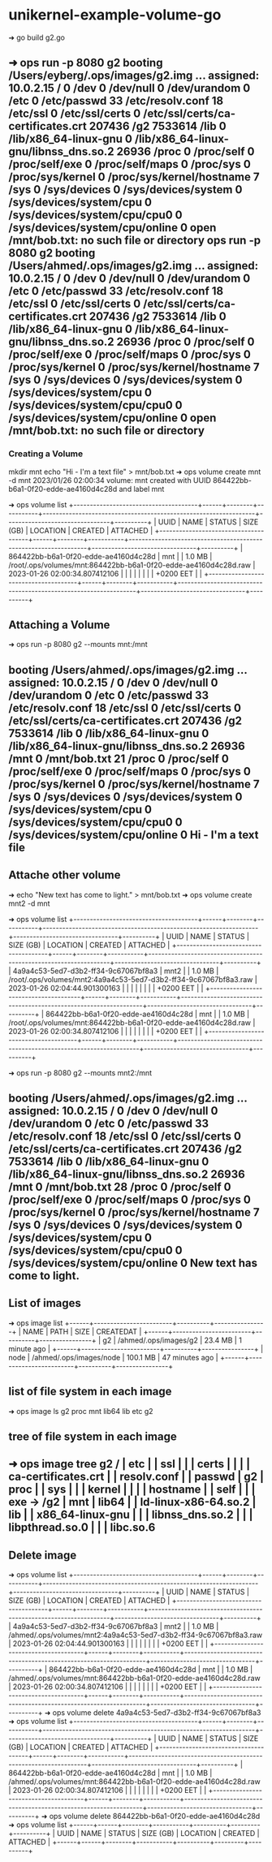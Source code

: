 # unikernel-example-volume-go
➜  go build g2.go

➜  ops run -p 8080 g2
booting /Users/eyberg/.ops/images/g2.img ...
assigned: 10.0.2.15
/ 0
/dev 0
/dev/null 0
/dev/urandom 0
/etc 0
/etc/passwd 33
/etc/resolv.conf 18
/etc/ssl 0
/etc/ssl/certs 0
/etc/ssl/certs/ca-certificates.crt 207436
/g2 7533614
/lib 0
/lib/x86_64-linux-gnu 0
/lib/x86_64-linux-gnu/libnss_dns.so.2 26936
/proc 0
/proc/self 0
/proc/self/exe 0
/proc/self/maps 0
/proc/sys 0
/proc/sys/kernel 0
/proc/sys/kernel/hostname 7
/sys 0
/sys/devices 0
/sys/devices/system 0
/sys/devices/system/cpu 0
/sys/devices/system/cpu/cpu0 0
/sys/devices/system/cpu/online 0
open /mnt/bob.txt: no such file or directory
ops run -p 8080 g2
booting /Users/ahmed/.ops/images/g2.img ...
assigned: 10.0.2.15
/ 0
/dev 0
/dev/null 0
/dev/urandom 0
/etc 0
/etc/passwd 33
/etc/resolv.conf 18
/etc/ssl 0
/etc/ssl/certs 0
/etc/ssl/certs/ca-certificates.crt 207436
/g2 7533614
/lib 0
/lib/x86_64-linux-gnu 0
/lib/x86_64-linux-gnu/libnss_dns.so.2 26936
/proc 0
/proc/self 0
/proc/self/exe 0
/proc/self/maps 0
/proc/sys 0
/proc/sys/kernel 0
/proc/sys/kernel/hostname 7
/sys 0
/sys/devices 0
/sys/devices/system 0
/sys/devices/system/cpu 0
/sys/devices/system/cpu/cpu0 0
/sys/devices/system/cpu/online 0
open /mnt/bob.txt: no such file or directory
-----------------------
### Creating a Volume

mkdir mnt
echo "Hi - I'm a text file" > mnt/bob.txt
➜ ops volume create mnt -d mnt
2023/01/26 02:00:34 volume: mnt created with UUID 864422bb-b6a1-0f20-edde-ae4160d4c28d and label mnt

➜ ops volume list
+--------------------------------------+------+--------+-----------+-----------------------------------------------------------------+--------------------------------+----------+
|                 UUID                 | NAME | STATUS | SIZE (GB) |                            LOCATION                             |            CREATED             | ATTACHED |
+--------------------------------------+------+--------+-----------+-----------------------------------------------------------------+--------------------------------+----------+
| 864422bb-b6a1-0f20-edde-ae4160d4c28d | mnt  |        | 1.0 MB    | /root/.ops/volumes/mnt:864422bb-b6a1-0f20-edde-ae4160d4c28d.raw | 2023-01-26 02:00:34.807412106  |          |
|                                      |      |        |           |                                                                 | +0200 EET                      |          |
+--------------------------------------+------+--------+-----------+-----------------------------------------------------------------+--------------------------------+----------+


## Attaching a Volume

➜ ops run -p 8080 g2 --mounts mnt:/mnt

booting /Users/ahmed/.ops/images/g2.img ...
assigned: 10.0.2.15
/ 0
/dev 0
/dev/null 0
/dev/urandom 0
/etc 0
/etc/passwd 33
/etc/resolv.conf 18
/etc/ssl 0
/etc/ssl/certs 0
/etc/ssl/certs/ca-certificates.crt 207436
/g2 7533614
/lib 0
/lib/x86_64-linux-gnu 0
/lib/x86_64-linux-gnu/libnss_dns.so.2 26936
/mnt 0
/mnt/bob.txt 21
/proc 0
/proc/self 0
/proc/self/exe 0
/proc/self/maps 0
/proc/sys 0
/proc/sys/kernel 0
/proc/sys/kernel/hostname 7
/sys 0
/sys/devices 0
/sys/devices/system 0
/sys/devices/system/cpu 0
/sys/devices/system/cpu/cpu0 0
/sys/devices/system/cpu/online 0
Hi - I'm a text file
--------------
## Attache other volume
➜ echo "New text has come to light." > mnt/bob.txt
➜ ops volume create mnt2 -d mnt

➜ ops volume list
+--------------------------------------+------+--------+-----------+------------------------------------------------------------------+--------------------------------+----------+
|                 UUID                 | NAME | STATUS | SIZE (GB) |                             LOCATION                             |            CREATED             | ATTACHED |
+--------------------------------------+------+--------+-----------+------------------------------------------------------------------+--------------------------------+----------+
| 4a9a4c53-5ed7-d3b2-ff34-9c67067bf8a3 | mnt2 |        | 1.0 MB    | /root/.ops/volumes/mnt2:4a9a4c53-5ed7-d3b2-ff34-9c67067bf8a3.raw | 2023-01-26 02:04:44.901300163  |          |
|                                      |      |        |           |                                                                  | +0200 EET                      |          |
+--------------------------------------+------+--------+-----------+------------------------------------------------------------------+--------------------------------+----------+
| 864422bb-b6a1-0f20-edde-ae4160d4c28d | mnt  |        | 1.0 MB    | /root/.ops/volumes/mnt:864422bb-b6a1-0f20-edde-ae4160d4c28d.raw  | 2023-01-26 02:00:34.807412106  |          |
|                                      |      |        |           |                                                                  | +0200 EET                      |          |
+--------------------------------------+------+--------+-----------+------------------------------------------------------------------+--------------------------------+----------+

➜  ops run -p 8080 g2 --mounts mnt2:/mnt

booting /Users/ahmed/.ops/images/g2.img ...
assigned: 10.0.2.15
/ 0
/dev 0
/dev/null 0
/dev/urandom 0
/etc 0
/etc/passwd 33
/etc/resolv.conf 18
/etc/ssl 0
/etc/ssl/certs 0
/etc/ssl/certs/ca-certificates.crt 207436
/g2 7533614
/lib 0
/lib/x86_64-linux-gnu 0
/lib/x86_64-linux-gnu/libnss_dns.so.2 26936
/mnt 0
/mnt/bob.txt 28
/proc 0
/proc/self 0
/proc/self/exe 0
/proc/self/maps 0
/proc/sys 0
/proc/sys/kernel 0
/proc/sys/kernel/hostname 7
/sys 0
/sys/devices 0
/sys/devices/system 0
/sys/devices/system/cpu 0
/sys/devices/system/cpu/cpu0 0
/sys/devices/system/cpu/online 0
New text has come to light.
-----------------
## List of images
➜ ops image list
+------+------------------------+----------+----------------+
| NAME |          PATH          |   SIZE   |   CREATEDAT    |
+------+------------------------+----------+----------------+
| g2   | /ahmed/.ops/images/g2   | 23.4 MB  | 1 minute ago   |
+------+------------------------+----------+----------------+
| node | /ahmed/.ops/images/node | 100.1 MB | 47 minutes ago |
+------+------------------------+----------+----------------+

## list of file system in each image
➜ ops image  ls  g2
proc mnt lib64 lib etc g2

## tree of file system in each image
➜ ops image  tree  g2
/
|   etc
|   |   ssl
|   |   |   certs
|   |   |   |   ca-certificates.crt
|   |   resolv.conf
|   |   passwd
|   g2
|   proc
|   |   sys
|   |   |   kernel
|   |   |   |   hostname
|   |   self
|   |   |   exe -> /g2
|   mnt
|   lib64
|   |   ld-linux-x86-64.so.2
|   lib
|   |   x86_64-linux-gnu
|   |   |   libnss_dns.so.2
|   |   |   libpthread.so.0
|   |   |   libc.so.6
---------------------------------
## Delete image
➜ ops volume list
+--------------------------------------+------+--------+-----------+------------------------------------------------------------------+--------------------------------+----------+
|                 UUID                 | NAME | STATUS | SIZE (GB) |                             LOCATION                             |            CREATED             | ATTACHED |
+--------------------------------------+------+--------+-----------+------------------------------------------------------------------+--------------------------------+----------+
| 4a9a4c53-5ed7-d3b2-ff34-9c67067bf8a3 | mnt2 |        | 1.0 MB    | /ahmed/.ops/volumes/mnt2:4a9a4c53-5ed7-d3b2-ff34-9c67067bf8a3.raw | 2023-01-26 02:04:44.901300163  |          |
|                                      |      |        |           |                                                                  | +0200 EET                      |          |
+--------------------------------------+------+--------+-----------+------------------------------------------------------------------+--------------------------------+----------+
| 864422bb-b6a1-0f20-edde-ae4160d4c28d | mnt  |        | 1.0 MB    | /ahmed/.ops/volumes/mnt:864422bb-b6a1-0f20-edde-ae4160d4c28d.raw  | 2023-01-26 02:00:34.807412106  |          |
|                                      |      |        |           |                                                                  | +0200 EET                      |          |
+--------------------------------------+------+--------+-----------+------------------------------------------------------------------+--------------------------------+----------+
➜ ops volume delete 4a9a4c53-5ed7-d3b2-ff34-9c67067bf8a3
➜ ops volume list
+--------------------------------------+------+--------+-----------+-----------------------------------------------------------------+--------------------------------+----------+
|                 UUID                 | NAME | STATUS | SIZE (GB) |                            LOCATION                             |            CREATED             | ATTACHED |
+--------------------------------------+------+--------+-----------+-----------------------------------------------------------------+--------------------------------+----------+
| 864422bb-b6a1-0f20-edde-ae4160d4c28d | mnt  |        | 1.0 MB    | /ahmed/.ops/volumes/mnt:864422bb-b6a1-0f20-edde-ae4160d4c28d.raw | 2023-01-26 02:00:34.807412106  |          |
|                                      |      |        |           |                                                                 | +0200 EET                      |          |
+--------------------------------------+------+--------+-----------+-----------------------------------------------------------------+--------------------------------+----------+
➜ ops volume delete 864422bb-b6a1-0f20-edde-ae4160d4c28d
➜ ops volume list
+------+------+--------+-----------+----------+---------+----------+
| UUID | NAME | STATUS | SIZE (GB) | LOCATION | CREATED | ATTACHED |
+------+------+--------+-----------+----------+---------+----------+
